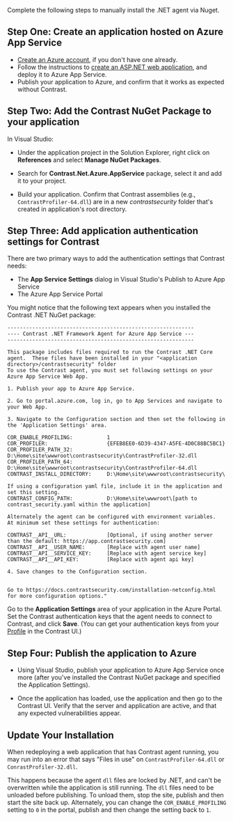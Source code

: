<!--
title: "Installing Contrast .NET Framework agent via Nuget Azure App Service package"
description: "Guide to installing .NET Framework Agent on Azure App Service using the Nuget package"
tags: "installation configuration .net framework Azure AppService nuget visualstudio"
-->

Complete the following steps to manually install the .NET agent via Nuget.

## Step One: Create an application hosted on Azure App Service

* [Create an Azure account](https://portal.azure.com/), if you don't have one already.
* Follow the instructions to [create an ASP.NET web application](https://docs.microsoft.com/en-us/azure/app-service/app-service-web-get-started-dotnet-framework), and deploy it to Azure App Service.
* Publish your application to Azure, and confirm that it works as expected without Contrast.

## Step Two: Add the Contrast NuGet Package to your application

In Visual Studio:

* Under the application project in the Solution Explorer, right click on **References** and select **Manage NuGet Packages**.

* Search for **Contrast.Net.Azure.AppService** package, select it and add it to your project.

* Build your application. Confirm that Contrast assemblies (e.g., `ContrastProfiler-64.dll`) are in a new *contrastsecurity* folder that's created in application's root directory.

## Step Three: Add application authentication settings for Contrast

There are two primary ways to add the authentication settings that Contrast needs:

* The **App Service Settings** dialog in Visual Studio's Publish to Azure App Service
* The Azure App Service Portal

You might notice that the following text appears when you installed the Contrast .NET NuGet package:

 ```
------------------------------------------------------------
---- Contrast .NET Framework Agent for Azure App Service ---
------------------------------------------------------------

This package includes files required to run the Contrast .NET Core agent.  These files have been installed in your "<application directory>/contrastsecurity" folder
To use the Contrast agent, you must set following settings on your Azure App Service Web App.

1. Publish your app to Azure App Service.

2. Go to portal.azure.com, log in, go to App Services and navigate to your Web App.

3. Navigate to the Configuration section and then set the following in the 'Application Settings' area.

COR_ENABLE_PROFILING:			1
COR_PROFILER:					{EFEB8EE0-6D39-4347-A5FE-4D0C88BC5BC1}
COR_PROFILER_PATH_32:		    D:\Home\site\wwwroot\contrastsecurity\ContrastProfiler-32.dll
COR_PROFILER_PATH_64:			D:\Home\site\wwwroot\contrastsecurity\ContrastProfiler-64.dll
CONTRAST_INSTALL_DIRECTORY:		D:\Home\site\wwwroot\contrastsecurity\

If using a configuration yaml file, include it in the application and set this setting.
CONTRAST_CONFIG_PATH:           D:\Home\site\wwwroot\[path to contrast_security.yaml within the application]

Alternately the agent can be configured with environment variables.  At minimum set these settings for authentication:

CONTRAST__API__URL:             [Optional, if using another server than the default: https://app.contrastsecurity.com]
CONTRAST__API__USER_NAME:       [Replace with agent user name]
CONTRAST__API__SERVICE_KEY:     [Replace with agent service key]
CONTRAST__API__API_KEY:         [Replace with agent api key]

4. Save changes to the Configuration section.


Go to https://docs.contrastsecurity.com/installation-netconfig.html for more configuration options."
```

Go to the **Application Settings** area of your application in the Azure Portal. Set the Contrast authentication keys that the agent needs to connect to Contrast, and click **Save**. (You can get your authentication keys from your [Profile](user-account.html#profile) in the Contrast UI.)

## Step Four: Publish the application to Azure

* Using Visual Studio, publish your application to Azure App Service once more (after you've installed the Contrast NuGet package and specified the Application Settings).

* Once the application has loaded, use the application and then go to the Contrast UI. Verify that the server and application are active, and that any expected vulnerabilities appear.

## Update Your Installation

When redeploying a web application that has Contrast agent running, you may run into an error that says "Files in use" on `ContrastProfiler-64.dll` or `ConrastProfiler-32.dll`.

This happens because the agent `dll` files are locked by .NET, and can't be overwritten while the application is still running. The `dll` files need to be unloaded before publishing. To unload them, stop the site, publish and then start the site back up.  Alternately, you can change the `COR_ENABLE_PROFILING` setting to `0` in the portal, publish and then change the setting back to `1`.

